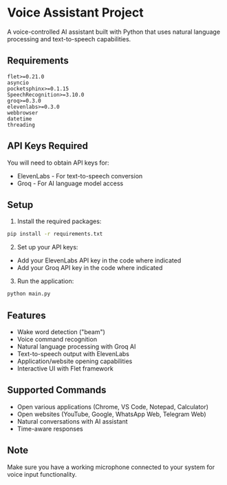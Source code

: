 # Voice Assistant Project

A voice-controlled AI assistant built with Python that uses natural language processing and text-to-speech capabilities.

## Requirements

```
flet>=0.21.0
asyncio
pocketsphinx>=0.1.15
SpeechRecognition>=3.10.0
groq>=0.3.0
elevenlabs>=0.3.0
webbrowser
datetime
threading
```

## API Keys Required

You will need to obtain API keys for:
- ElevenLabs - For text-to-speech conversion
- Groq - For AI language model access

## Setup

1. Install the required packages:
```bash
pip install -r requirements.txt
```

2. Set up your API keys:
- Add your ElevenLabs API key in the code where indicated
- Add your Groq API key in the code where indicated

3. Run the application:
```bash
python main.py
```

## Features

- Wake word detection ("beam")
- Voice command recognition
- Natural language processing with Groq AI
- Text-to-speech output with ElevenLabs
- Application/website opening capabilities
- Interactive UI with Flet framework

## Supported Commands

- Open various applications (Chrome, VS Code, Notepad, Calculator)
- Open websites (YouTube, Google, WhatsApp Web, Telegram Web)
- Natural conversations with AI assistant
- Time-aware responses

## Note

Make sure you have a working microphone connected to your system for voice input functionality.
